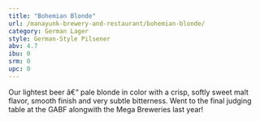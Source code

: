 ```yaml
---
title: "Bohemian Blonde"
url: /manayunk-brewery-and-restaurant/bohemian-blonde/
category: German Lager
style: German-Style Pilsener
abv: 4.7
ibu: 0
srm: 0
upc: 0
---
```

Our lightest beer â€“ pale blonde in color with a crisp, softly sweet malt flavor, smooth finish and very subtle bitterness. Went to the final judging table at the GABF alongwith the Mega Breweries last year!
